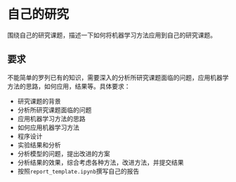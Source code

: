 # 自己的研究

围绕自己的研究课题，描述一下如何将机器学习方法应用到自己的研究课题。



## 要求

不能简单的罗列已有的知识，需要深入的分析所研究课题面临的问题，应用机器学方法的思路，如何应用，结果等。具体要求：

* 研究课题的背景
* 分析所研究课题面临的问题
* 应用机器学习方法的思路
* 如何应用机器学习方法
* 程序设计
* 实验结果和分析
* 分析模型的问题，提出改进的方案
* 分析结果的效果，综合考虑各种方法，改进方法，并提交结果
* 按照`report_template.ipynb`撰写自己的报告




